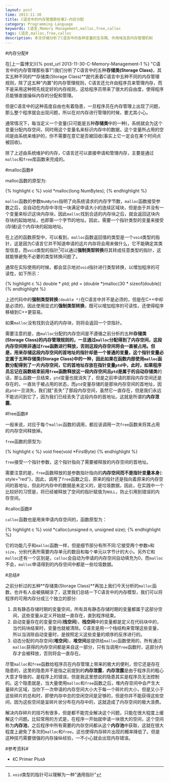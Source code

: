 ```yaml
---
layout: post
time: 2013-11-30
title: C语言中的内存管理那些事2-内存分配
category: Programming Language
keywords: C语言,Memory Management,malloc,free,calloc
tags: C语言,malloc,free,calloc
description: 本文仔细分析了C语言中的各种变量的生存期、作用域及其内存管理机制
---
```


#内存分配#

在[上一篇博文]({% post_url 2013-11-30-C-Memory-Management-1 %} "C语言中的内存管理那些事1")我们分析了C语言中的五种**存储类(Storage Class)**，其实五种不同的**存储类(Storage Class)**就代表着C语言中五种不同的内存管理规则，除了这五种"内置"的内存管理规则，C语言还允许由程序员来管理内存，而不是采用这种预先规定好的内存规则，这给程序员带来了很大的自由度，使得程序员能够直接操纵内存的分配和管理。

但是C语言中的这种高度自由也有着隐患，一旦程序员在内存管理上出现了问题，那么整个程序就会出现问题，所以在对内存进行管理的时候，要尤其小心。

通常情况下，每当定义一个变量(只可能是五种**存储类**中的一种)，系统就会为这个变量分配内存空间，同时用这个变量名来标识内存中的数据，这个变量所占用的空间是由系统来维护的，你不需要在意它是否被回收(事实上它一定会在某个时间点被回收)。

除了上述由系统维护的内存，C语言还可以直接申请和管理内存，主要是通过`malloc`和`free`库函数来完成的。

#malloc函数#

malloc函数的原型为:

{% highlight c %}
void *malloc(long NumBytes);
{% endhighlight %}

`malloc`函数的参数`NumBytes`指明了向系统请求的内存字节数，`malloc`函数接受参数之后，会自动在内存中寻找一块满足申请大小的连续区域块，但是由于并没有一个变量来标识这块内存块，因此`malloc`找到合适的内存块之后，就会返回这块内存块的起始地址，也即第一个字节的地址。因此，需要一个指针类型的变量来接受(存储)这个内存块的起始地址。

在上述的函数原型中，可以看到，`malloc`函数返回值的类型是一个`void`类型的指针，这是因为C语言它并不知道申请的这片内存将会用来做什么，它不能确定其类型信息，而`void`类型的指针[^1]可以通过**强制类型转换**将其转成任意类型的指针，这就能够避免不必要的类型转换问题了。

通常在实际使用的时候，都会显示地对`void`指针进行类型转换，以增加程序的可读性，如下所示：

{% highlight c %}
double * ptd;
ptd = (double *)malloc(30 * sizeof(double))
{% endhighlight %}

上述代码中的**强制类型转换**`(double *)`在C语言中并不是必须的，但是在C++中却是必须的，因此使用显式的**强制类型转换**，既可以增加程序的可读性，还使得程序移植到C++更容易。

如果`malloc`没有找到合适的内存块，则将会返回一个空指针。

需要注意的是，由`malloc`分配的内存空间是不遵循之前分析的五种**存储类(Storage Class)**的内存管理规则的，一旦通过`malloc`分配得到了内存空间，这段内存空间除非通过`free`函数进行释放，否则这段内存空间将会一直被占用。但是，用来存储这段内存空间的首地址的指针却是一个普通的变量，这个指针变量必定属于五种**存储类(Storage Class)**中的一种，因此如果在函数内部使用`malloc`函数分配得到了一片内存空间，它的首地址存放在指针变量`ptd`中，此时，如果程序员忘记在函数结束前用`free`函数释放这一段内存空间且`ptd`是属于的**自动存储类**的话，那么函数一旦结束，`ptd`变量也就消失了，但是之前申请的那段内存空间还是存在的，一直处于被占用的状态，而`ptd`变量存储的是那块内存空间的首地址，因此`ptd`一旦消失，我们就"丢失"了那段内存空间，虽然它一直存在，但是我们永远不能访问到它了，因为我们已经丢失了这段内存的首地址。这就是所谓的**内存泄露**。


#free函数#

一般来说，对应于每个`malloc`函数的调用，都应该调用一次`free`函数来将其占用的内存空间释放掉。

`free`函数的原型为:

{% highlight c %}
void free(void *FirstByte)
{% endhighlight %}

`free`接受一个指针参数，这个指针指向了需要被释放的内存空间的首地址。

需要注意的是，`free`函数释放的是参数指针指向的**内存空间而不是指针变量本身**{: style="red"}，因此，调用了`free`函数之后，原来的指针还是指向着原来的内存空间的首地址，但此时内存中的数据是未定义的，是垃圾数据，因此，在实践中一个比较好的习惯是，将已经被释放了空间的指针赋值为`NULL`，防止引用到错误的内存空间。

#calloc函数#

`calloc`函数也是用来申请内存空间的，函数原型为：

{% highlight c %}
void *calloc(unsigned n, unsigned size);
{% endhighlight %}

它的功能几乎和`malloc`函数一样，但是细节部分有所不同:它接受两个参数`n`和`size`，分别代表所需要内存单元的数目和每个单元以字节计的大小。另外它和`malloc`还有一个区别是，`calloc`会自动为申请的内存空间自动填充为0，而`malloc`不会，`malloc`申请得到的内存空间中都是一些垃圾数据。

#总结#

之前分析过的五种**存储类(Storage Class)**再加上我们今天分析的`malloc`函数，也许有人会被搞糊涂了，这里我们总结一下C语言中的内存模型，我们可以将程序的可用内存分成三个独立的部分:

1. 具有静态存储时期的变量空间，所有具有静态存储时期的变量都属于这部分空间，这些变量从定义开始就一直存在，直到程序结束。
2. 自动变量存在的变量空间(**栈空间**)，**栈空间**中的变量都是定义在代码块中的，当代码块结束时，变量也就被清除。C语言是用一个栈结构来管理这些变量，所以当消除自动变量时，是按照定义这些变量的顺序的反序进行的。
3. 动态分配的内存空间(**堆空间**)，**堆空间**是提供给`malloc`函数使用的，所有通过`malloc`获得的内存空间都是来自这一部分，只有当调用`free`函数时，这部分内存才会被释放，否则将会一直存在。

尽管`malloc`和`free`函数给程序员在内存管理上带来的极大的便利，但它还是存在隐患的，这里的隐患并不是指之前提到的**内存泄露**，**内存泄露**是由于程序员的粗心大意才导致的，是程序上的错误，但是我这里想说的隐患其实是程序员无法控制的。这个隐患就是，当大量使用`malloc`和`free`函数之后，堆内存空间中会产生大量碎片区域，当你下一次申请的内存空间大小大于每一个碎片的大小，但是又小于这些碎片的总和时，即使内存中总的空闲空间是足够的，但是你并不能获得这些空间，因为这些空间是呈碎片状分布在内存中的，这就造成了内存空间的极大浪费。

解决内存碎片的技巧有很多，但是都不能完全解决这个问题，只能在很大程度上缓解这个问题。比较常用的方式是，在程序一开始就申请一块很大的空间，这个空间称为**内存池**，之后程序中所有需要的内存空间都从这个**内存池**中获取，这就在很大程度上避免了多次的`malloc`和`free`，这也使得内存碎片出现的概率降低了。但是这种技巧需要很强的内存操纵经验，一不小心就会出现内存错误。

#参考资料#

- 《C Primer Plus》


[^1]: `void`类型的指针可以理解为一种"通用指针"
